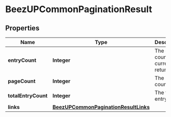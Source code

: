 
# BeezUPCommonPaginationResult

## Properties
Name | Type | Description | Notes
------------ | ------------- | ------------- | -------------
**entryCount** | **Integer** | The entry count currently returned | 
**pageCount** | **Integer** | The page count | 
**totalEntryCount** | **Integer** | The total entry count | 
**links** | [**BeezUPCommonPaginationResultLinks**](BeezUPCommonPaginationResultLinks.md) |  | 



